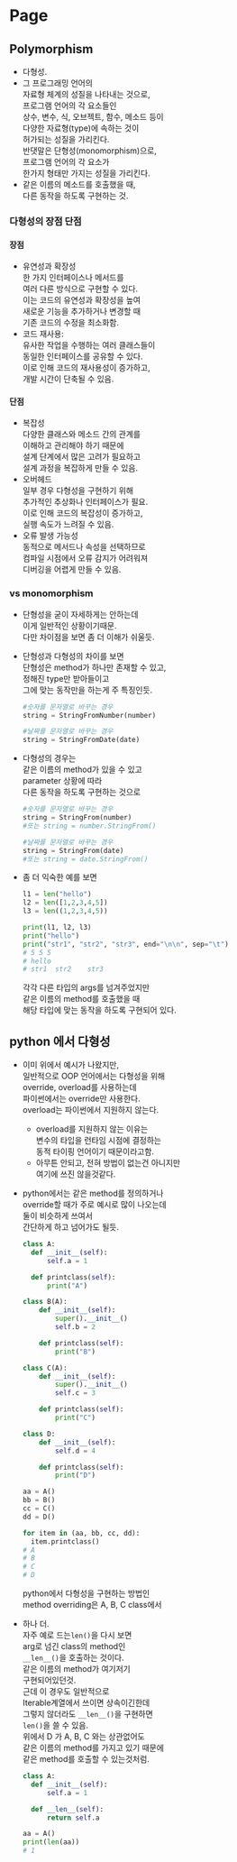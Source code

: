 # Page

## Polymorphism

* 다형성.
* 그 프로그래밍 언어의\
  자료형 체계의 성질을 나타내는 것으로,\
  프로그램 언어의 각 요소들인\
  상수, 변수, 식, 오브젝트, 함수, 메소드 등이\
  다양한 자료형(type)에 속하는 것이\
  허가되는 성질을 가리킨다.\
  반댓말은 단형성(monomorphism)으로,\
  프로그램 언어의 각 요소가\
  한가지 형태만 가지는 성질을 가리킨다.
* 같은 이름의 메소드를 호출했을 때,\
  다른 동작을 하도록 구현하는 것.

### 다형성의 장점 단점

#### 장점

* 유연성과 확장성\
  한 가지 인터페이스나 메서드를\
  여러 다른 방식으로 구현할 수 있다.\
  이는 코드의 유연성과 확장성을 높여\
  새로운 기능을 추가하거나 변경할 때\
  기존 코드의 수정을 최소화함.
* 코드 재사용:\
  유사한 작업을 수행하는 여러 클래스들이\
  동일한 인터페이스를 공유할 수 있다.\
  이로 인해 코드의 재사용성이 증가하고,\
  개발 시간이 단축될 수 있음.

#### 단점

* 복잡성\
  다양한 클래스와 메소드 간의 관계를\
  이해하고 관리해야 하기 때문에\
  설계 단계에서 많은 고려가 필요하고\
  설계 과정을 복잡하게 만들 수 있음.
* 오버헤드\
  일부 경우 다형성을 구현하기 위해\
  추가적인 추상화나 인터페이스가 필요.\
  이로 인해 코드의 복잡성이 증가하고,\
  실행 속도가 느려질 수 있음.
* 오류 발생 가능성\
  동적으로 메서드나 속성을 선택하므로\
  컴파일 시점에서 오류 감지가 어려워져\
  디버깅을 어렵게 만들 수 있음.

### vs monomorphism

* 단형성을 굳이 자세하게는 안하는데\
  이게 일반적인 상황이기때문.\
  다만 차이점을 보면 좀 더 이해가 쉬울듯.
*   단형성과 다형성의 차이를 보면\
    단형성은 method가 하나만 존재할 수 있고,\
    정해진 type만 받아들이고\
    그에 맞는 동작만을 하는게 주 특징인듯.

    ```python
    #숫자를 문자열로 바꾸는 경우
    string = StringFromNumber(number)

    #날짜를 문자열로 바꾸는 경우
    string = StringFromDate(date)
    ```
*   다형성의 경우는\
    같은 이름의 method가 있을 수 있고\
    parameter 상황에 따라\
    다른 동작을 하도록 구현하는 것으로

    ```python
    #숫자를 문자열로 바꾸는 경우
    string = StringFrom(number)
    #또는 string = number.StringFrom()

    #날짜를 문자열로 바꾸는 경우
    string = StringFrom(date)
    #또는 string = date.StringFrom()
    ```
*   좀 더 익숙한 예를 보면

    ```python
    l1 = len("hello")
    l2 = len([1,2,3,4,5])
    l3 = len((1,2,3,4,5))

    print(l1, l2, l3)
    print("hello")
    print("str1", "str2", "str3", end="\n\n", sep="\t")
    # 5 5 5
    # hello
    # str1	str2	str3
    ```

    각각 다른 타입의 args를 넘겨주었지만\
    같은 이름의 method를 호출했을 때\
    해당 타입에 맞는 동작을 하도록 구현되어 있다.

## python 에서 다형성

* 이미 위에서 예시가 나왔지만,\
  일반적으로 OOP 언어에서는 다형성을 위해\
  override, overload를 사용하는데\
  파이썬에서는 override만 사용한다.\
  overload는 파이썬에서 지원하지 않는다.
  * overload를 지원하지 않는 이유는\
    변수의 타입을 런타임 시점에 결정하는\
    동적 타이핑 언어이기 때문이라고함.
  * 아무튼 안되고, 전혀 방법이 없는건 아니지만\
    여기에 쓰진 않을것같다.
*   python에서는 같은 method를 정의하거나\
    override할 때가 주로 예시로 많이 나오는데\
    둘이 비슷하게 쓰여서\
    간단하게 하고 넘어가도 될듯.

    ```python
    class A:
      def __init__(self):
          self.a = 1

      def printclass(self):
          print("A")

    class B(A):
        def __init__(self):
            super().__init__()
            self.b = 2

        def printclass(self):
            print("B")

    class C(A):
        def __init__(self):
            super().__init__()
            self.c = 3

        def printclass(self):
            print("C")

    class D:
        def __init__(self):
            self.d = 4

        def printclass(self):
            print("D")      

    aa = A()
    bb = B()
    cc = C()
    dd = D()

    for item in (aa, bb, cc, dd):
      item.printclass()
    # A
    # B
    # C
    # D
    ```

    python에서 다형성을 구현하는 방법인\
    method overriding은 A, B, C class에서
*   하나 더.\
    자주 예로 드는`len()`을 다시 보면\
    arg로 넘긴 class의 method인\
    `__len__()`을 호출하는 것이다.\
    같은 이름의 method가 여기저기\
    구현되어있던것.\
    근데 이 경우도 일반적으로\
    Iterable계열에서 쓰이면 상속이긴한데\
    그렇지 않더라도 `__len__()`을 구현하면\
    `len()`을 쓸 수 있음. \
    위에서 D 가 A, B, C 와는 상관없어도\
    같은 이름의 method를 가지고 있기 때문에\
    같은 method를 호출할 수 있는것처럼.

    ```python
    class A:
      def __init__(self):
          self.a = 1

      def __len__(self):
          return self.a

    aa = A()
    print(len(aa))
    # 1
    ```
